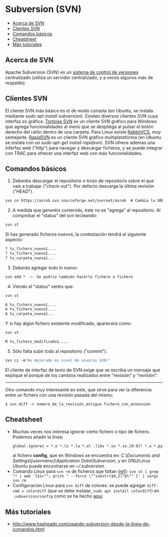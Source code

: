 # Subversion (SVN)

- [Acerca de SVN](#acerca-de-svn)
- [Clientes SVN](#clientes-svn)
- [Comandos básicos](#comandos-básicos)
- [Cheatsheet](#cheatsheet)
- [Más tutoriales](#más-tutoriales)

## Acerca de SVN
Apache Subversion (SVN) es un [sistema de control de versiones](README.md) centralizado (utiliza un servidor centralizado, y a veces algunos más de respaldo).

## Clientes SVN
El cliente SVN más básico es el de modo consola (en Ubuntu, se instala mediante *sudo apt install subversion*). Existen diversos clientes SVN cuya interfaz es gráfica. [Tortoise SVN](http://tortoisesvn.net/downloads) es un cliente SVN gráfico para Windows que agrega funcionalidades al menú que se despliega al pulsar el botón derecho del ratón dentro de una carpeta. Para Linux existe [RabbitVCS](http://www.rabbitvcs.org), muy semejante. [RapidSVN](http://rapidsvn.tigris.org) es un cliente SVN gráfico multiplataforma (en Ubuntu se instala con un *sudo apt-get install rapidsvn*). SVN ofrece además una inferfaz web ("http") para navegar y descargar ficheros, y se puede integrar con TRAC para ofrecer una interfaz web con más funcionalidades.

## Comandos básicos
1. Deberéis descargar el repositorio o trozo de repositorio sobre el que vais a trabajar ("check-out"). Por defecto descarga la última revisión ("HEAD").
```bash
svn co https://asrob.svn.sourceforge.net/svnroot/asrob  # Cambia la URL (http...) por la del repositorio en cuestión. Posiblemente necesites escribir tu contraseña de usuario del repositorio
```

2. A medida que generéis contenido, éste no se "agrega" al repositorio. Al comprobar el "status" del svn tecleando:
```bash
svn st
```

Si has generado ficheros nuevos, la contestación tendrá el siguiente aspecto:
```bash
? tu_fichero_nuevo1....
? tu_fichero_nuevo2....
? tu_carpeta_nueva1...
```

3. Deberás agregar todo lo nuevo:
```bash
svn add *  <- Se podría también hacerlo fichero a fichero
```

4. Viendo el "status" veréis que:
```bash
svn st

A tu_fichero_nuevo1....
A tu_fichero_nuevo2....
A tu_carpeta_nueva1...
```

Y si hay algún fichero existente modificado, aparecerá como:
```bash
svn st

M tu_fichero_modificado1....
```

5. Sólo falta subir todo al repositorio ("commit").
```bash
svn ci -m"He mejorado mi nivel de usuario SVN!"
```

El cliente de interfaz de texto de SVN exige que se escriba un mensaje
que explique el porqué de los cambios realizados entre "revisión" y
"revisión".

-----

Otro comando muy interesante es este, que sirve para ver la diferencia
entre un fichero con una revisión pasada del mismo:

`$ svn diff -r numero_de_la_revisión_antigua fichero_con_extensión`

## Cheatsheet
- Muchas veces nos interesa ignorar cierto fichero o tipo de fichero. Podemos añadir la línea:
   ```bash
   global-ignores = *.o *.lo *.la *.al .libs *.so *.so.[0-9]* *.a *.pyc *.pyo Thumbs.db *.aux *.blg *.out *.lof *.suo build
   ```
   al fichero **config**, que en Windows se encuentra en: *C:\\Documents and Settings\\\[username\]\\Application Data\\Subversion*, y en GNU/Linux Ubuntu puede encontrarse en *~/.subversion*.
- Comando Linux para `svn rm` de ficheros que faltan ([ref](https://stackoverflow.com/questions/9600382/svn-command-to-delete-all-locally-missing-files)): `svn st | grep ^! | awk '{$1=""; print " --force \""substr($0,2)"@\"" }' | xargs svn rm`
- Configuración Linux para `svn diff` de colores: se puede agregar `diff-cmd = colordiff` (que se debe instalar, `sudo apt install colordiff`) en `.subversion/config` como se ha hecho [aquí](https://github.com/asrob-uc3m/tutoriales/commit/708348f02fe1b11cbe0982121fb6f2e098df5886).
## Más tutoriales
- http://www.hasheado.com/usando-subversion-desde-la-linea-de-comandos.html
